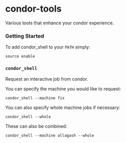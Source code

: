 # condor-tools
Various tools that enhance your condor experience.

### Getting Started
To add condor_shell to your `PATH` simply:
```
source enable
```

### `condor_shell`
Request an interactive job from condor.

You can specify the machine you would like to request:
```
condor_shell --machine fix
```

You can also specify whole machine jobs if necessary:
```
condor_shell --whole
```

These can also be combined:
```
condor_shell --machine allagash --whole
```
